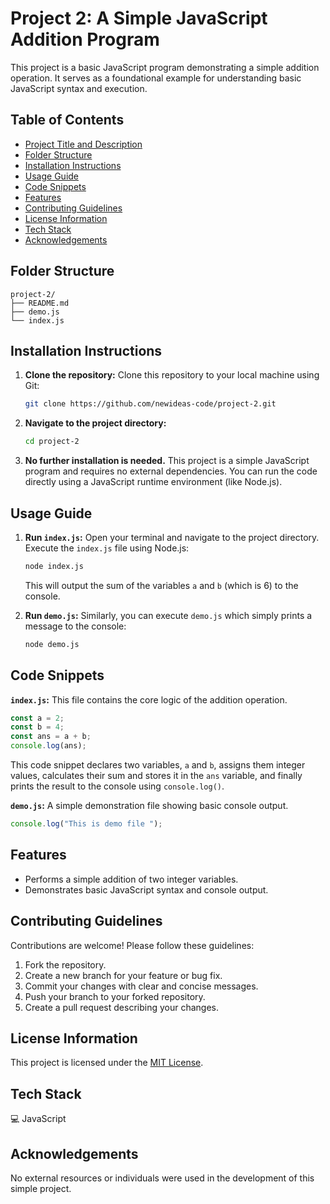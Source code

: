 # Project 2: A Simple JavaScript Addition Program

This project is a basic JavaScript program demonstrating a simple addition operation.  It serves as a foundational example for understanding basic JavaScript syntax and execution.


## Table of Contents

- [Project Title and Description](#project-title-and-description)
- [Folder Structure](#folder-structure)
- [Installation Instructions](#installation-instructions)
- [Usage Guide](#usage-guide)
- [Code Snippets](#code-snippets)
- [Features](#features)
- [Contributing Guidelines](#contributing-guidelines)
- [License Information](#license-information)
- [Tech Stack](#tech-stack)
- [Acknowledgements](#acknowledgements)


## Folder Structure

```
project-2/
├── README.md
├── demo.js
└── index.js
```


## Installation Instructions

1. **Clone the repository:**  Clone this repository to your local machine using Git:

   ```bash
   git clone https://github.com/newideas-code/project-2.git
   ```

2. **Navigate to the project directory:**

   ```bash
   cd project-2
   ```

3. **No further installation is needed.** This project is a simple JavaScript program and requires no external dependencies.  You can run the code directly using a JavaScript runtime environment (like Node.js).


## Usage Guide

1. **Run `index.js`:** Open your terminal and navigate to the project directory. Execute the `index.js` file using Node.js:

   ```bash
   node index.js
   ```

   This will output the sum of the variables `a` and `b` (which is 6) to the console.

2. **Run `demo.js`:** Similarly, you can execute `demo.js` which simply prints a message to the console:

   ```bash
   node demo.js
   ```


## Code Snippets

**`index.js`:** This file contains the core logic of the addition operation.

```javascript
const a = 2;
const b = 4;
const ans = a + b;
console.log(ans);
```

This code snippet declares two variables, `a` and `b`, assigns them integer values, calculates their sum and stores it in the `ans` variable, and finally prints the result to the console using `console.log()`.

**`demo.js`:** A simple demonstration file showing basic console output.

```javascript
console.log("This is demo file ");
```


## Features

*   Performs a simple addition of two integer variables.
*   Demonstrates basic JavaScript syntax and console output.


## Contributing Guidelines

Contributions are welcome!  Please follow these guidelines:

1.  Fork the repository.
2.  Create a new branch for your feature or bug fix.
3.  Commit your changes with clear and concise messages.
4.  Push your branch to your forked repository.
5.  Create a pull request describing your changes.


## License Information

This project is licensed under the [MIT License](LICENSE).


## Tech Stack

💻 JavaScript


## Acknowledgements

No external resources or individuals were used in the development of this simple project.


